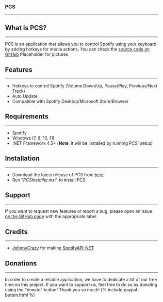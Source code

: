 ### PCS
* * *

## What is PCS?
* * *
PCS is an application that allows you to control Spotify using your keyboard, by adding hotkeys for media actions. You can check the [source code on GitHub](https://github.com/UranusDarkness/PCS/)
Placeholder for pictures

## Features
* * *
- Hotkeys to control Spotify (Volume Down/Up, Pause/Play, Previous/Next Track)
- Auto Update
- Compatible with Spotify Desktop/Microsoft Store/Browser

## Requirements
* * *
- Spotify
- Windows (7, 8, 10, 11)
- .NET Framework 4.5+ (**Note**: it will be installed by running PCS' setup)

## Installation
* * *
- Download the latest release of PCS from [here](https://github.com/UranusDarkness/PCS/releases/latest/download/PCSInstaller.msi)
- Run "_PCSInstaller.msi_" to install PCS

## Support
* * *
If you want to request new features or report a bug, please open an issue [on the GitHub page](https://github.com/UranusDarkness/PCS/issues) with the appropriate label.

## Credits
* * *
- [JohnnyCrazy](https://github.com/JohnnyCrazy) for making [SpotifyAPI-NET](https://github.com/JohnnyCrazy/SpotifyAPI-NET)

## Donations
* * *
In order to create a reliable application, we have to dedicate a lot of our free time on this project. If you want to support us, feel free to do so by donating using the "donate" button! Thank you so much! 
{% include paypal-button.html %}

